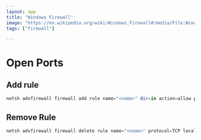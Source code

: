 ```yaml
---
layout: app
title: "Windows Firewall"
image: "https://en.wikipedia.org/wiki/Windows_Firewall#/media/File:Windows_Firewall_icon.png"
tags: ["firewall"]

---
```


# Open Ports

## Add rule

```powershell
netsh advfirewall firewall add rule name="<name>" dir=in action=allow protocol=TCP localport=4444
```

## Remove Rule

```powershell
netsh advfirewall firewall delete rule name="<name>" protocol=TCP localport=4444
```